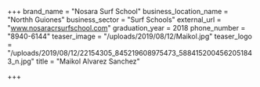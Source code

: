 +++
brand_name = "Nosara Surf School"
business_location_name = "Northh Guiones"
business_sector = "Surf Schools"
external_url = "www.nosaracrsurfschool.com"
graduation_year = 2018
phone_number = "8940-6144"
teaser_image = "/uploads/2019/08/12/Maikol.jpg"
teaser_logo = "/uploads/2019/08/12/22154305_845219608975473_5884152004562051843_n.jpg"
title = "Maikol Alvarez Sanchez"

+++
